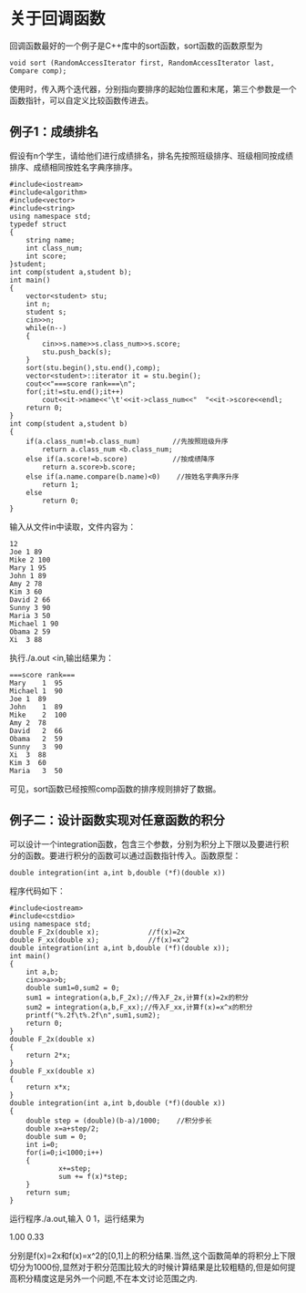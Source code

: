 关于回调函数
===
回调函数最好的一个例子是C++库中的sort函数，sort函数的函数原型为
```
void sort (RandomAccessIterator first, RandomAccessIterator last, Compare comp);
```
使用时，传入两个迭代器，分别指向要排序的起始位置和末尾，第三个参数是一个函数指针，可以自定义比较函数传进去。

例子1：成绩排名
---

假设有n个学生，请给他们进行成绩排名，排名先按照班级排序、班级相同按成绩排序、成绩相同按姓名字典序排序。
```
#include<iostream>
#include<algorithm>
#include<vector>
#include<string>
using namespace std;
typedef struct
{
	string name;
	int class_num;
	int score;
}student;
int comp(student a,student b);
int main()
{
	vector<student> stu;
	int n;
	student s;
	cin>>n;
	while(n--)
	{
		cin>>s.name>>s.class_num>>s.score;
		stu.push_back(s);		
	}
	sort(stu.begin(),stu.end(),comp);
	vector<student>::iterator it = stu.begin();
	cout<<"===score rank===\n";
	for(;it!=stu.end();it++)
		cout<<it->name<<'\t'<<it->class_num<<"  "<<it->score<<endl;
	return 0;
}
int comp(student a,student b)
{
	if(a.class_num!=b.class_num)        //先按照班级升序
		return a.class_num <b.class_num;
	else if(a.score!=b.score)           //按成绩降序
		return a.score>b.score;
	else if(a.name.compare(b.name)<0)    //按姓名字典序升序
		return 1;
	else 
		return 0;
}
```
输入从文件in中读取，文件内容为：
```
12
Joe 1 89
Mike 2 100
Mary 1 95
John 1 89
Amy 2 78
Kim 3 60
David 2 66
Sunny 3 90
Maria 3 50
Michael 1 90
Obama 2 59
Xi	3 88
```
执行./a.out <in,输出结果为：
```
===score rank===
Mary	1  95
Michael	1  90
Joe	1  89
John	1  89
Mike	2  100
Amy	2  78
David	2  66
Obama	2  59
Sunny	3  90
Xi	3  88
Kim	3  60
Maria	3  50
```
可见，sort函数已经按照comp函数的排序规则排好了数据。

例子二：设计函数实现对任意函数的积分
---
可以设计一个integration函数，包含三个参数，分别为积分上下限以及要进行积分的函数。要进行积分的函数可以通过函数指针传入。函数原型：
```
double integration(int a,int b,double (*f)(double x))
```
程序代码如下：
```
#include<iostream>
#include<cstdio>
using namespace std;
double F_2x(double x);            //f(x)=2x
double F_xx(double x);            //f(x)=x^2
double integration(int a,int b,double (*f)(double x));
int main()
{
	int a,b;
	cin>>a>>b;
	double sum1=0,sum2 = 0;
	sum1 = integration(a,b,F_2x);//传入F_2x,计算f(x)=2x的积分
	sum2 = integration(a,b,F_xx);//传入F_xx,计算f(x)=x^x的积分
	printf("%.2f\t%.2f\n",sum1,sum2);
	return 0;
}
double F_2x(double x)
{
	return 2*x;
}
double F_xx(double x)
{
	return x*x;
}
double integration(int a,int b,double (*f)(double x))
{
	double step = (double)(b-a)/1000;    //积分步长
	double x=a+step/2;
	double sum = 0;
	int i=0;
	for(i=0;i<1000;i++)
	{
			x+=step;
			sum += f(x)*step;
	}
	return sum;
}
```

运行程序./a.out,输入 0 1，运行结果为

1.00    0.33

分别是f(x)=2x和f(x)=x^2的[0,1]上的积分结果.当然,这个函数简单的将积分上下限切分为1000份,显然对于积分范围比较大的时候计算结果是比较粗糙的,但是如何提高积分精度这是另外一个问题,不在本文讨论范围之内.
